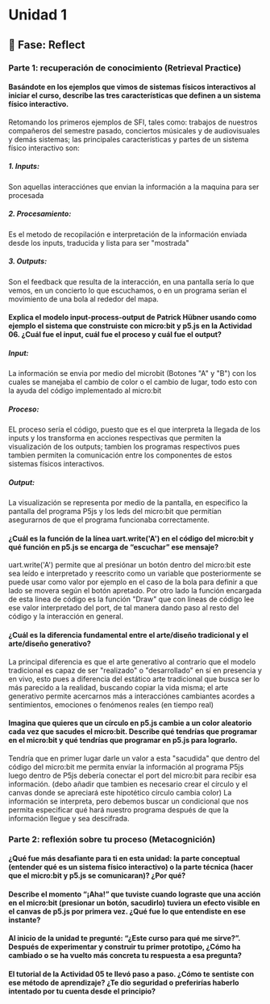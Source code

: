 # Unidad 1

## 🤔 Fase: Reflect

### Parte 1: recuperación de conocimiento (Retrieval Practice)

#### Basándote en los ejemplos que vimos de sistemas físicos interactivos al iniciar el curso, describe las tres características que definen a un sistema físico interactivo.

Retomando los primeros ejemplos de SFI, tales como: trabajos de nuestros compañeros del semestre pasado, conciertos músicales y de audiovisuales y demás sistemas; las principales características y partes de un sistema físico interactivo son:

##### 1. Inputs:
Son aquellas interacciónes que envian la información a la maquina para ser procesada
##### 2. Procesamiento:
Es el metodo de recopilación e interpretación de la información enviada desde los inputs, traducida y lista para ser "mostrada"
##### 3. Outputs:
Son el feedback que resulta de la interacción, en una pantalla sería lo que vemos, en un concierto lo que escuchamos, o en un programa serían el movimiento de una bola al rededor del mapa.

#### Explica el modelo input-process-output de Patrick Hübner usando como ejemplo el sistema que construiste con micro:bit y p5.js en la Actividad 06. ¿Cuál fue el input, cuál fue el proceso y cuál fue el output?

##### Input:
La información se envia por medio del microbit (Botones "A" y "B") con los cuales se manejaba el cambio de color o el cambio de lugar, todo esto con la ayuda del código implementado al micro:bit
##### Proceso:
EL proceso sería el código, puesto que es el que interpreta la llegada de los inputs y los transforma en acciones respectivas que permiten la visualización de los outputs; tambien los programas respectivos pues tambien permiten la comunicación entre los componentes de estos sistemas físicos interactivos.
##### Output:
La visualización se representa por medio de la pantalla, en especifico la pantalla del programa P5js y los leds del micro:bit que permitían asegurarnos de que el programa funcionaba correctamente.

#### ¿Cuál es la función de la línea uart.write('A') en el código del micro:bit y qué función en p5.js se encarga de “escuchar” ese mensaje?

uart.write('A') permite que al presiónar un botón dentro del micro:bit este sea leído e interpretado y reescrito como un variable que posteriormente se puede usar como valor por ejemplo en el caso de la bola para definir a que lado se movera según el botón apretado. Por otro lado la función encargada de esta linea de código es la función "Draw" que con lineas de código lee ese valor interpretado del port, de tal manera dando paso al resto del código y la interacción en general.

#### ¿Cuál es la diferencia fundamental entre el arte/diseño tradicional y el arte/diseño generativo?

La principal diferencia es que el arte generativo al contrario que el modelo tradicional es capaz de ser "realizado" o "desarrollado" en sí en presencia y en vivo, esto pues a diferencia del estático arte tradicional que busca ser lo más parecido a la realidad, buscando copiar la vida misma; el arte generativo permite acercarnos más a interacciónes cambiantes acordes a sentimientos, emociones o fenómenos reales (en tiempo real)

#### Imagina que quieres que un círculo en p5.js cambie a un color aleatorio cada vez que sacudes el micro:bit. Describe qué tendrías que programar en el micro:bit y qué tendrías que programar en p5.js para lograrlo.

Tendría que en primer lugar darle un valor a esta "sacudida" que dentro del código del micro:bit me permita envíar la información al programa P5js
luego dentro de P5js debería conectar el port del micro:bit para recibir esa información. 
(debo añadir que tambien es necesario crear el círculo y el canvas donde se apreciará este hipotético círculo cambia color)
La información se interpreta, pero debemos buscar un condicional que nos permita especificar qué hará nuestro programa después de que la información llegue y sea descifrada. 


### Parte 2: reflexión sobre tu proceso (Metacognición)

#### ¿Qué fue más desafiante para ti en esta unidad: la parte conceptual (entender qué es un sistema físico interactivo) o la parte técnica (hacer que el micro:bit y p5.js se comunicaran)? ¿Por qué?



#### Describe el momento “¡Aha!” que tuviste cuando lograste que una acción en el micro:bit (presionar un botón, sacudirlo) tuviera un efecto visible en el canvas de p5.js por primera vez. ¿Qué fue lo que entendiste en ese instante?

#### Al inicio de la unidad te pregunté: “¿Este curso para qué me sirve?”. Después de experimentar y construir tu primer prototipo, ¿Cómo ha cambiado o se ha vuelto más concreta tu respuesta a esa pregunta?

#### El tutorial de la Actividad 05 te llevó paso a paso. ¿Cómo te sentiste con ese método de aprendizaje? ¿Te dio seguridad o preferirías haberlo intentado por tu cuenta desde el principio?
